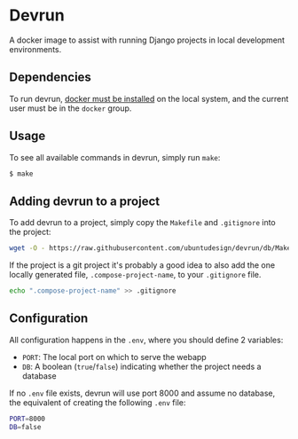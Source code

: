 Devrun
===

A docker image to assist with running Django projects in local development environments.

Dependencies
---

To run devrun, [docker must be installed](https://docs.docker.com/engine/installation/) on the local system, and the current user must be in the `docker` group.

Usage
---

To see all available commands in devrun, simply run `make`:

``` bash
$ make
```

Adding devrun to a project
---

To add devrun to a project, simply copy the `Makefile` and `.gitignore` into the project:

``` bash
wget -O - https://raw.githubusercontent.com/ubuntudesign/devrun/db/Makefile.example > Makefile
```

If the project is a git project it's probably a good idea to also add the one locally generated file, `.compose-project-name`, to your `.gitignore` file.

``` bash
echo ".compose-project-name" >> .gitignore
```

Configuration
---

All configuration happens in the `.env`, where you should define 2 variables:

- `PORT`: The local port on which to serve the webapp
- `DB`: A boolean (`true`/`false`) indicating whether the project needs a database

If no `.env` file exists, devrun will use port 8000 and assume no database, the equivalent of creating the following `.env` file:

``` bash
PORT=8000
DB=false
```

